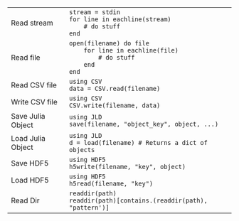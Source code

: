 |                   |                                                                                 |
| ----------------- | ------------------------------------------------------------------------------- |
| Read stream       | `stream = stdin`<br>`for line in eachline(stream)`<br>`    # do stuff`<br>`end` |
| Read file         | `open(filename) do file`<br>`    for line in eachline(file)`<br>`        # do stuff`<br>`    end`<br>`end` |
| Read CSV file     | `using CSV`<br>`data = CSV.read(filename)`                                      |
| Write CSV file    | `using CSV`<br>`CSV.write(filename, data)`                                      |
| Save Julia Object | `using JLD`<br>`save(filename, "object_key", object, ...)`                      |
| Load Julia Object | `using JLD`<br>`d = load(filename) # Returns a dict of objects`                 |
| Save HDF5         | `using HDF5`<br>`h5write(filename, "key", object)`                              |
| Load HDF5         | `using HDF5`<br>`h5read(filename, "key")`                                       |
| Read Dir          | `readdir(path)`<br>`readdir(path)[contains.(readdir(path), "pattern')]`         |
